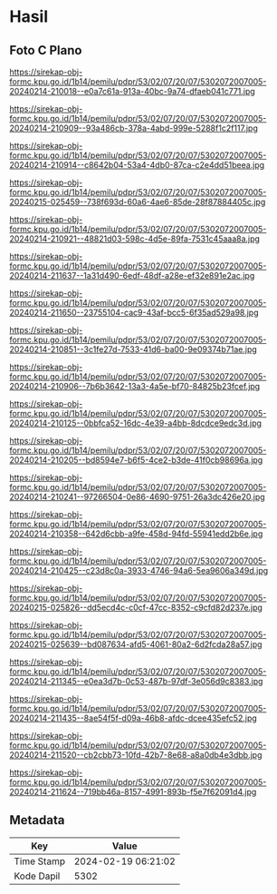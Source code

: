 # Hasil

## Foto C Plano

https://sirekap-obj-formc.kpu.go.id/1b14/pemilu/pdpr/53/02/07/20/07/5302072007005-20240214-210018--e0a7c61a-913a-40bc-9a74-dfaeb041c771.jpg

https://sirekap-obj-formc.kpu.go.id/1b14/pemilu/pdpr/53/02/07/20/07/5302072007005-20240214-210909--93a486cb-378a-4abd-999e-5288f1c2f117.jpg

https://sirekap-obj-formc.kpu.go.id/1b14/pemilu/pdpr/53/02/07/20/07/5302072007005-20240214-210914--c8642b04-53a4-4db0-87ca-c2e4dd51beea.jpg

https://sirekap-obj-formc.kpu.go.id/1b14/pemilu/pdpr/53/02/07/20/07/5302072007005-20240215-025459--738f693d-60a6-4ae6-85de-28f87884405c.jpg

https://sirekap-obj-formc.kpu.go.id/1b14/pemilu/pdpr/53/02/07/20/07/5302072007005-20240214-210921--48821d03-598c-4d5e-89fa-7531c45aaa8a.jpg

https://sirekap-obj-formc.kpu.go.id/1b14/pemilu/pdpr/53/02/07/20/07/5302072007005-20240214-211637--1a31d490-6edf-48df-a28e-ef32e891e2ac.jpg

https://sirekap-obj-formc.kpu.go.id/1b14/pemilu/pdpr/53/02/07/20/07/5302072007005-20240214-211650--23755104-cac9-43af-bcc5-6f35ad529a98.jpg

https://sirekap-obj-formc.kpu.go.id/1b14/pemilu/pdpr/53/02/07/20/07/5302072007005-20240214-210851--3c1fe27d-7533-41d6-ba00-9e09374b71ae.jpg

https://sirekap-obj-formc.kpu.go.id/1b14/pemilu/pdpr/53/02/07/20/07/5302072007005-20240214-210906--7b6b3642-13a3-4a5e-bf70-84825b23fcef.jpg

https://sirekap-obj-formc.kpu.go.id/1b14/pemilu/pdpr/53/02/07/20/07/5302072007005-20240214-210125--0bbfca52-16dc-4e39-a4bb-8dcdce9edc3d.jpg

https://sirekap-obj-formc.kpu.go.id/1b14/pemilu/pdpr/53/02/07/20/07/5302072007005-20240214-210205--bd8594e7-b6f5-4ce2-b3de-41f0cb98696a.jpg

https://sirekap-obj-formc.kpu.go.id/1b14/pemilu/pdpr/53/02/07/20/07/5302072007005-20240214-210241--97266504-0e86-4690-9751-26a3dc426e20.jpg

https://sirekap-obj-formc.kpu.go.id/1b14/pemilu/pdpr/53/02/07/20/07/5302072007005-20240214-210358--642d6cbb-a9fe-458d-94fd-55941edd2b6e.jpg

https://sirekap-obj-formc.kpu.go.id/1b14/pemilu/pdpr/53/02/07/20/07/5302072007005-20240214-210425--c23d8c0a-3933-4746-94a6-5ea9606a349d.jpg

https://sirekap-obj-formc.kpu.go.id/1b14/pemilu/pdpr/53/02/07/20/07/5302072007005-20240215-025826--dd5ecd4c-c0cf-47cc-8352-c9cfd82d237e.jpg

https://sirekap-obj-formc.kpu.go.id/1b14/pemilu/pdpr/53/02/07/20/07/5302072007005-20240215-025639--bd087634-afd5-4061-80a2-6d2fcda28a57.jpg

https://sirekap-obj-formc.kpu.go.id/1b14/pemilu/pdpr/53/02/07/20/07/5302072007005-20240214-211345--e0ea3d7b-0c53-487b-97df-3e056d9c8383.jpg

https://sirekap-obj-formc.kpu.go.id/1b14/pemilu/pdpr/53/02/07/20/07/5302072007005-20240214-211435--8ae54f5f-d09a-46b8-afdc-dcee435efc52.jpg

https://sirekap-obj-formc.kpu.go.id/1b14/pemilu/pdpr/53/02/07/20/07/5302072007005-20240214-211520--cb2cbb73-10fd-42b7-8e68-a8a0db4e3dbb.jpg

https://sirekap-obj-formc.kpu.go.id/1b14/pemilu/pdpr/53/02/07/20/07/5302072007005-20240214-211624--719bb46a-8157-4991-893b-f5e7f62091d4.jpg


## Metadata

| Key        | Value               |
| ---------- | ------------------- |
| Time Stamp | 2024-02-19 06:21:02 |
| Kode Dapil | 5302                |



